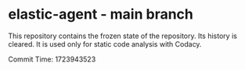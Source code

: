 # elastic-agent - main branch

This repository contains the frozen state of the repository.
Its history is cleared. It is used only for static code
analysis with Codacy.

Commit Time: 1723943523